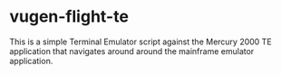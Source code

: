 # vugen-flight-te

This is a simple Terminal Emulator script against the Mercury 2000 TE application that navigates around around the mainframe emulator application.
